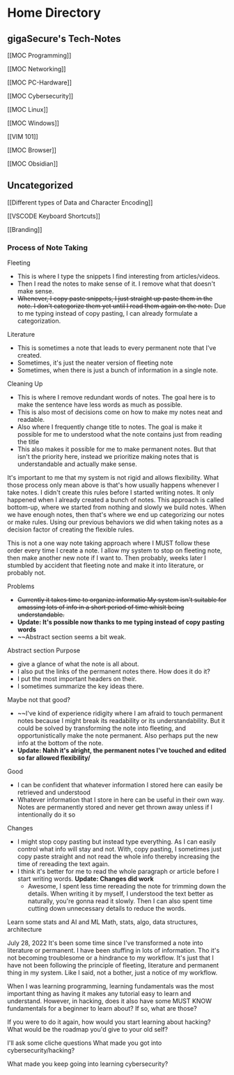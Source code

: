 # Home Directory
## gigaSecure's Tech-Notes


[[MOC Programming]]


[[MOC Networking]]


[[MOC PC-Hardware]]


[[MOC Cybersecurity]]


[[MOC Linux]]


[[MOC Windows]]








[[VIM 101]]

[[MOC Browser]]

[[MOC Obsidian]]



## Uncategorized

[[Different types of Data and Character Encoding]]

[[VSCODE Keyboard Shortcuts]]



[[Branding]]





### Process of Note Taking
Fleeting
- This is where I type the snippets I find interesting from articles/videos. 
- Then I read the notes to make sense of it. I remove what that doesn't make sense. 
- ~~Whenever, I copy paste snippets, I just straight up paste them in the note. I don't categorize them yet until I read them again on the note.~~ Due to me typing instead of copy pasting, I can already formulate a categorization.


Literature
- This is sometimes a note that leads to every permanent note that I've created.
- Sometimes, it's just the neater version of fleeting note
- Sometimes, when there is just a bunch of information in a single note. 


Cleaning Up
- This is where I remove redundant words of notes. The goal here is to make the sentence have less words as much as possible.
- This is also most of decisions come on how to make my notes neat and readable.
- Also where I frequently change title to notes. The goal is make it possible for me to understood what the note contains just from reading the title
- This also makes it possible for me to make permanent notes. But that isn't the priority here, instead we prioritize making notes that is understandable and actually make sense.

It's important to me that my system is not rigid and allows flexibility. What those process only mean above is that's how usually happens whenever I take notes. I didn't create this rules before I started writing notes. It only happened when I already created a bunch of notes. This approach is called bottom-up, where we started from nothing and slowly we build notes. When we have enough notes, then that's where we end up categorizing our notes or make rules. Using our previous behaviors we did when taking notes as a decision factor of creating the flexible rules.

This is not a one way note taking approach where I MUST follow these order every time I create a note. I allow my system to stop on fleeting note, then make another new note if I want to. Then probably, weeks later I stumbled by accident that fleeting note and make it into literature, or probably not. 


Problems 
- ~~Currently it takes time to organize informatio My system isn't suitable for amassing lots of info in a short period of time whislt being understandable.~~ 
- **Update: It's possible now thanks to me typing instead of copy pasting words**
- ~~Abstract section seems a bit weak. 


Abstract section
Purpose
- give a glance of what the note is all about. 
- I also put the links of the permanent notes there. 
How does it do it?
- I put the most important headers on their.
- I sometimes summarize the key ideas there. 



Maybe not that good?
- ~~I've kind of experience ridigity where I am afraid to touch permanent notes because I might break its readability or its understandability. But it could be solved by transforming the note into fleeting, and opportunistically make the note permanent. Also perhaps put the new info at the bottom of the note. 
- **Update: Nahh it's alright, the permanent notes I've touched and edited so far allowed flexibility/**


Good
- I can be confident that whatever information I stored here can easily be retrieved and understood
- Whatever information that I store in here can be useful in their own way. Notes are permanently stored and never get thrown away unless if I intentionally do it so


Changes
- I might stop copy pasting but instead type everything. As I can easily control what info will stay and not. With, copy pasting, I sometimes just copy paste straight and not read the whole info thereby increasing the time of rereading the text again.
- I think it's better for me to read the whole paragraph or article before I start writing words.
**Update: Changes did work**
    - Awesome, I spent less time rereading the note for trimming down the details. When writing it by myself, I understood the text better as naturally, you're gonna read it slowly. Then I can also spent time cutting down unnecessary details to reduce the words.


Learn some stats and AI and ML
Math, stats, algo, data structures, architecture


July 28, 2022
It's been some time since I've transformed a note into literature or permanent. I have been stuffing in lots of information. Tho it's not becoming troublesome or a hindrance to my workflow. It's just that I have not been following the principle of fleeting, literature and permanent thing in my system. Like I said, not a bother, just a notice of my workflow. 









When I was learning programming, learning fundamentals was the most important thing as having it makes any tutorial easy to learn and understand. 
However, in hacking, does it also have some MUST KNOW fundamentals for a beginner to learn about? If so, what are those? 

If you were to do it again, how would you start learning about hacking? What would be the roadmap you'd give to your old self?

I'll ask some cliche questions 
What made you got into cybersecurity/hacking?

What made you keep going into learning cybersecurity? 


